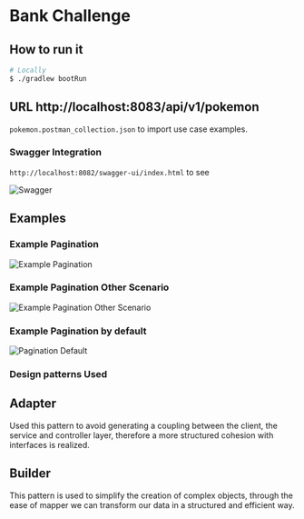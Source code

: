 # Bank Challenge

## How to run it 

```bash
# Locally
$ ./gradlew bootRun

```
## URL http://localhost:8083/api/v1/pokemon

`pokemon.postman_collection.json` to import use case
examples.

### Swagger Integration

`http://localhost:8082/swagger-ui/index.html` to see

![Swagger](./files/SwaggerIntegration.png)

## Examples

### Example Pagination

![Example Pagination](files/demo/ExamplePagination.png)

### Example Pagination Other Scenario

![Example Pagination Other Scenario](files/demo/ExamplePaginationScenarioTwo.png)

### Example Pagination by default

![Pagination Default](files/demo/ExamplePaginationDefault.png)


### Design patterns Used

## Adapter

Used this pattern to avoid generating a coupling between the 
client, the service and controller layer, therefore a more structured cohesion 
with interfaces is realized.

## Builder

This pattern is used to simplify the creation of complex objects, 
through the ease of mapper we can transform our data in a structured and efficient way.

